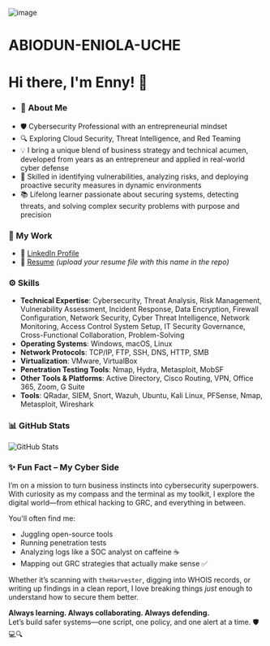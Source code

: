 ![image](https://github.com/user-attachments/assets/1c3765b8-452a-4611-b13e-fabb842acd29)
# ABIODUN-ENIOLA-UCHE
# Hi there, I&#39;m Enny! 👋  
- ### 💼 About Me
- 🛡️ Cybersecurity Professional with an entrepreneurial mindset  
- 🔍 Exploring Cloud Security, Threat Intelligence, and Red Teaming  
- 💡 I bring a unique blend of business strategy and technical acumen, developed from years as an entrepreneur and applied in real-world cyber defense  
- 🧠 Skilled in identifying vulnerabilities, analyzing risks, and deploying proactive security measures in dynamic environments  
- 📚 Lifelong learner passionate about securing systems, detecting threats, and solving complex security problems with purpose and precision  

### 🔗 My Work
- 💼 [LinkedIn Profile](https://www.linkedin.com/in/abiodun-uche)  
- 📄 [Resume](./Abiodun_Uche_Resume.pdf) *(upload your resume file with this name in the repo)*

### ⚙️ Skills
- **Technical Expertise**: Cybersecurity, Threat Analysis, Risk Management, Vulnerability Assessment, Incident Response, Data Encryption, Firewall Configuration, Network Security, Cyber Threat Intelligence, Network Monitoring, Access Control System Setup, IT Security Governance, Cross-Functional Collaboration, Problem-Solving  
- **Operating Systems**: Windows, macOS, Linux  
- **Network Protocols**: TCP/IP, FTP, SSH, DNS, HTTP, SMB  
- **Virtualization**: VMware, VirtualBox  
- **Penetration Testing Tools**: Nmap, Hydra, Metasploit, MobSF  
- **Other Tools & Platforms**: Active Directory, Cisco Routing, VPN, Office 365, Zoom, G Suite  
 - **Tools**: QRadar, SIEM, Snort, Wazuh, Ubuntu, Kali Linux, PFSense, Nmap, Metasploit, Wireshark

### 📊 GitHub Stats
![GitHub Stats](https://github-readme-stats.vercel.app/api?username=UCHEENNY&show_icons=true&theme=radical)

### ✨ Fun Fact – My Cyber Side

I’m on a mission to turn business instincts into cybersecurity superpowers.  
With curiosity as my compass and the terminal as my toolkit, I explore the digital world—from ethical hacking to GRC, and everything in between.

You'll often find me:
- Juggling open-source tools  
- Running penetration tests  
- Analyzing logs like a SOC analyst on caffeine ☕  
- Mapping out GRC strategies that actually make sense ✅

Whether it’s scanning with `theHarvester`, digging into WHOIS records, or writing up findings in a clean report, I love breaking things *just* enough to understand how to secure them better.

**Always learning. Always collaborating. Always defending.**  
Let’s build safer systems—one script, one policy, and one alert at a time. 🛡️💻🔍


